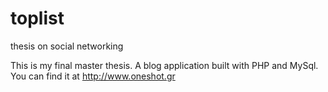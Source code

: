 # toplist
thesis on social networking


This is my final master thesis. A blog application built with PHP and MySql.
You can find it at http://www.oneshot.gr
